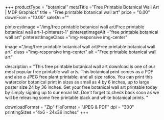 +++
productType = "botanical"
metaTitle ="Free Printable Botanical Wall Art | MDP Graphics"
title = "Free printable botanical wall art"
price = "0.00"
downFrom ="10.00"
saleOn =""

pinterestImage ="/img/free printable botanical wall art/Free printable botanical wall art-1-pinterest-1"
pinterestImageAlt ="free printable botanical wall art"
pinterestImageClass ="img-responsive img-center"

image ="/img/free printable botanical wall art/Free printable botanical wall art"
class ="img-responsive img-center"
alt ="Free printable botanical wall art"


description = "This free printable botanical wall art download is one of our most popular free printable wall arts. This botanical print comes as a PDF and also a JPEG free plant printable, and all size ratios. You can print this watercolor botanical print in sizes as small as 4 by 6 inches, up to large poster size 24 by 36 inches. Get your free botanical wall art printable today by simply signing up to our email list. Don't forget to check back soon as we will be releasing some free printable black and white botanical prints. "

downloadFormat = "Zip"
fileFormat = "JPEG & PDF"
dpi = "300"
printingSizes ="4x6 - 24x36 inches"
+++


